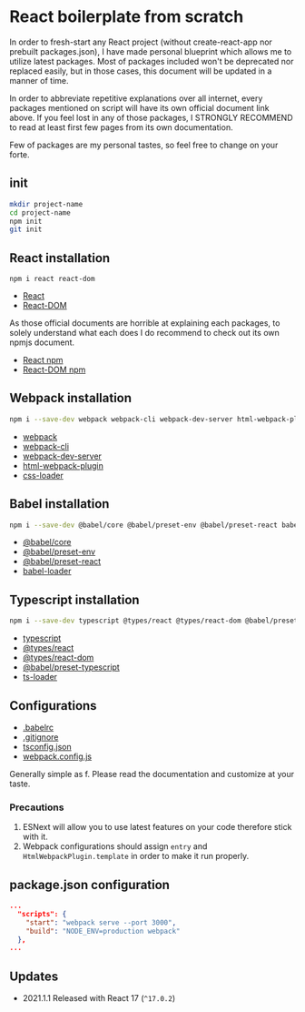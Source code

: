 # React boilerplate from scratch

In order to fresh-start any React project (without create-react-app nor prebuilt packages.json), I have made personal blueprint which allows me to utilize latest packages. Most of packages included won't be deprecated nor replaced easily, but in those cases, this document will be updated in a manner of time.

In order to abbreviate repetitive explanations over all internet, every packages mentioned on script will have its own official document link above. If you feel lost in any of those packages, I STRONGLY RECOMMEND to read at least first few pages from its own documentation.

Few of packages are my personal tastes, so feel free to change on your forte.

## init

```sh
mkdir project-name
cd project-name
npm init
git init
```

[Nodejs installation]: https://nodejs.org/en/download/
[Git installation]: https://github.com/git-guides/install-git

## React installation

```ssh
npm i react react-dom
```

- [React](https://en.reactjs.org/docs/react-api.html)
- [React-DOM](https://en.reactjs.org/docs/react-dom.html)

As those official documents are horrible at explaining each packages, to solely understand what each does I do recommend to check out its own npmjs document.

- [React npm](https://www.npmjs.com/package/react)
- [React-DOM npm](https://www.npmjs.com/package/react-dom)

## Webpack installation

```sh
npm i --save-dev webpack webpack-cli webpack-dev-server html-webpack-plugin css-loader
```

- [webpack](https://webpack.js.org/)
- [webpack-cli](https://github.com/webpack/webpack-cli)
- [webpack-dev-server](https://github.com/webpack/webpack-dev-server)
- [html-webpack-plugin](https://webpack.js.org/plugins/html-webpack-plugin/)
- [css-loader](https://webpack.js.org/loaders/css-loader/)

## Babel installation

```sh
npm i --save-dev @babel/core @babel/preset-env @babel/preset-react babel-loader
```

- [@babel/core](https://babeljs.io/docs/en/)
- [@babel/preset-env](https://babeljs.io/docs/en/babel-preset-env)
- [@babel/preset-react](https://babeljs.io/docs/en/babel-preset-react)
- [babel-loader](https://github.com/babel/babel-loader)

## Typescript installation

```sh
npm i --save-dev typescript @types/react @types/react-dom @babel/preset-typescript ts-loader
```

- [typescript](https://www.typescriptlang.org/)
- [@types/react](https://www.npmjs.com/package/@types/react)
- [@types/react-dom](https://www.npmjs.com/package/@types/react-dom)
- [@babel/preset-typescript](https://babeljs.io/docs/en/babel-preset-typescript)
- [ts-loader](https://github.com/TypeStrong/ts-loader)

## Configurations

- [.babelrc](configs/.babelrc)
- [.gitignore](configs/.gitignore)
- [tsconfig.json](configs/tsconfig.json)
- [webpack.config.js](configs/webpack.config.js)

Generally simple as f. Please read the documentation and customize at your taste.

### Precautions
1. ESNext will allow you to use latest features on your code therefore stick with it.
1. Webpack configurations should assign `entry` and `HtmlWebpackPlugin.template` in order to make it run properly.

## package.json configuration

```json
...
  "scripts": {
    "start": "webpack serve --port 3000",
    "build": "NODE_ENV=production webpack"
  },
...
```

## Updates

- 2021.1.1 Released with React 17 (`^17.0.2`)
